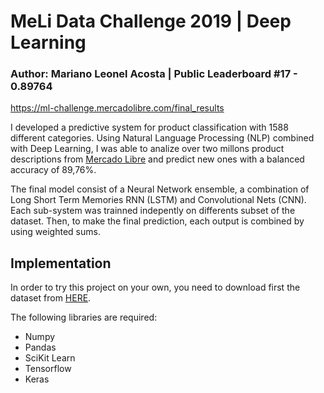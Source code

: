 # MeLi Data Challenge 2019 | Deep Learning

### Author: Mariano Leonel Acosta | Public Leaderboard #17 - 0.89764
https://ml-challenge.mercadolibre.com/final_results

I developed a predictive system for product classification with 1588 different categories. Using Natural Language Processing (NLP) combined with Deep Learning, I was able to analize over two millons product descriptions from [Mercado Libre](http:///wwww.mercadolibre.com.ar) and predict new ones with a balanced accuracy of 89,76%. 

The final model consist of a Neural Network ensemble, a combination of Long Short Term Memories RNN (LSTM) and Convolutional Nets (CNN). Each sub-system was trainned indepently on differents subset of the dataset. Then, to make the final prediction, each output is combined by using weighted sums.  

## Implementation
In order to try this project on your own, you need to download first the dataset from [HERE](https://ml-challenge.mercadolibre.com/downloads).

The following libraries are required:

* Numpy
* Pandas
* SciKit Learn
* Tensorflow
* Keras
